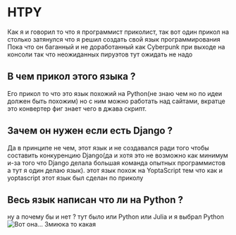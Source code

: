 # HTPY
Как я и говорил то что я программист приколист, так вот один прикол на столько затянулся что я решил создать свой язык программирования
Пока что он баганный и не доработанный как Cyberpunk при выходе на консоли так что неожиданных пируэтов тут ожидать не надо 

## В чем прикол этого языка ?
Его прикол то что это язык похожий на Python(не знаю чем но по идеи должен быть похожим) но с ним можно работать над сайтами, вкратце это конвертер фиг знает чего в джава скрипт.
## Зачем он нужен если есть Django ? 
Да в принципе не чем, этот язык и не создавался ради того чтобы составить конкуренцию Django(да и хотя это не возможно как минимум и-за того что Django делала большая команда опытных программистов а тут я один делаю язык). этот язык похож на YoptaScript тем что как и yoptascript этот язык был сделан по приколу 
## Весь язык написан что ли на Python ?
ну а почему бы и нет ? тут было или Python или Julia и я выбрал Python
![Вот она... Змиюка то какая](https://camo.githubusercontent.com/91de473fa3f2f749a56effc3e64f1049d108251f/68747470733a2f2f75706c6f61642e77696b696d656469612e6f72672f77696b6970656469612f636f6d6d6f6e732f7468756d622f632f63332f507974686f6e2d6c6f676f2d6e6f746578742e7376672f37363870782d507974686f6e2d6c6f676f2d6e6f746578742e7376672e706e67)